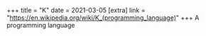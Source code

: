+++
title = "K"
date = 2021-03-05
[extra]
link = "https://en.wikipedia.org/wiki/K_(programming_language)"
+++
A programming language

